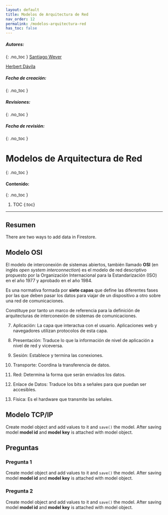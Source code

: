 ```yaml
---
layout: default
title: Modelos de Arquitectura de Red
nav_order: 12
permalink: /modelos-arquitectura-red
has_toc: false
---
```

##### **Autores:** 
{: .no_toc }
[Santiago Wever](https://github.com/sweverG)

[Herbert Dávila](https://github.com/hjdgua)

##### **Fecha de creación:** 
{: .no_toc }

##### **Revisiones:**  
{: .no_toc }

##### **Fecha de revisión:** 
{: .no_toc }

# Modelos de Arquitectura de Red
{: .no_toc }

#### Contenido:
{: .no_toc }

1. TOC
{:toc}

---


## Resumen
There are two ways to add data in Firestore.

## Modelo OSI

El modelo de interconexión de sistemas abiertos, también llamado **OSI** (en inglés *open system interconnection*) es el modelo de red descriptivo propuesto por la Organización  Internacional para la Estandarización (ISO) en el año 1977 y aprobado en el año 1984.

Es una normativa formada por **siete capas** que  define las diferentes fases por las que deben pasar los datos para  viajar de un dispositivo a otro sobre una red de comunicaciones.

Constituye por tanto un marco de referencia para la definición de arquitecturas de interconexión de sistemas de comunicaciones.


7) Aplicación: La capa que interactua con el usuario. Aplicaciones web y navegadores utilizan protocolos de esta capa.

6) Presentación: Traduce lo que la información de nivel de aplicación a nivel de red y viceversa.

5) Sesión: Establece y termina las conexiones.

4) Transporte: Coordina la transferencia de datos.

3) Red: Determina la forma que serán enviados los datos.

2) Enlace de Datos: Traduce los bits a señales para que puedan ser accesibles.

1) Física: Es el hardware que transmite las señales.



## Modelo TCP/IP
Create model object and add values to it and `save()` the model. After saving model **model id** and 
**model key** is attached with model object.


## Preguntas

### Pregunta 1
Create model object and add values to it and `save()` the model. After saving model **model id** and 
**model key** is attached with model object.

### Pregunta 2
Create model object and add values to it and `save()` the model. After saving model **model id** and 
**model key** is attached with model object.
